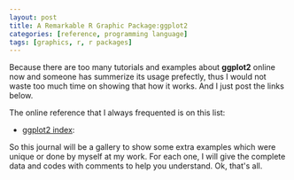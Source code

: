 ```yaml
---
layout: post
title: A Remarkable R Graphic Package:ggplot2
categories: [reference, programming language]
tags: [graphics, r, r packages]
---
```


Because there are too many tutorials and examples about **ggplot2** online now and someone has summerize its usage prefectly, thus I would not waste too much time on showing that how it works. And I just post the links below.   

The online reference that I always frequented is on this list:

- [ggplot2 index](http://docs.ggplot2.org/current/index.html):



So this journal will be a gallery to show some extra examples which were unique or done by myself at my work. For each one, I will give the complete data and codes with comments to help you understand. Ok, that's all.

